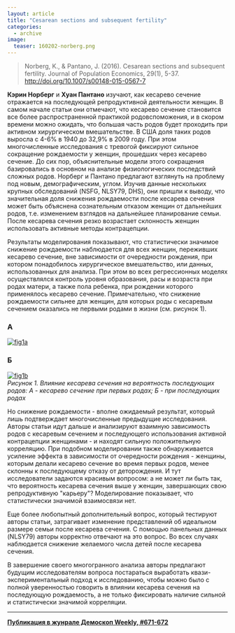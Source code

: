 ```yaml
---
layout: article
title: "Cesarean sections and subsequent fertility"
categories: 
  - archive
image:
  teaser: 160202-norberg.png
---
```


> Norberg, K., & Pantano, J. (2016). Cesarean sections and subsequent fertility. Journal of Population Economics, 29(1), 5-37. http://doi.org/10.1007/s00148-015-0567-7

**Кэрин Норберг** и **Хуан Пантано** изучают, как кесарево сечение отражается на последующей репродуктивной деятельности женщин. В самом начале статьи они отмечают, что кесарево сечение становится все более распространенной практикой родовспоможения, и в скором времени можно ожидать, что большая часть родов будет проходить при активном хирургическом вмешательстве. В США доля таких родов выросла с 4-6% в 1940 до 32,9% в 2009 году. При этом многочисленные исследования с тревогой фиксируют сильное сокращение рождаемости у женщин, прошедших через кесарево сечение. До сих пор, объяснительные модели этого сокращения базировались в основном на анализе физиологических последствий сложных родов. Норберг и Пантано предлагают взглянуть на проблему под новым, демографическим, углом. Изучив данные нескольких крупных обследований (NSFG, NLSY79, DHS), они пришли к выводу, что значительная доля снижения рождаемости после кесарева сечения может быть объяснена сознательным отказом женщин от дальнейших родов, т.е. изменением взглядов на дальнейшее планирование семьи. После кесарева сечения резко возрастает склонность женщин использовать активные методы контрацепции.

Результаты моделирования показывают, что статистически значимое снижение рождаемости наблюдается для всех женщин, переживших кесарево сечение, вне зависимости от очередности рождения, при котором понадобилось хирургическое вмешательство, или данных, использованных для анализа. При этом во всех регрессионных моделях осуществлялся контроль уровня образования, расы и возраста при родах матери, а также пола ребенка, при рождении которого применялось кесарево сечение. Примечательно, что снижение рождаемости сильнее для женщин, для которых роды с кесаревым сечением оказались не первыми родами в жизни (см. рисунок 1).

### A  
[![fig1a][f1a]][f1a]  
  
### Б    
[![fig1b][f1b]][f1b]  
*Рисунок 1. Влияние кесарева сечения на вероятность последующих родов: А - кесарево сечение при первых родах; Б - при последующих родах*

Но снижение рождаемости - вполне ожидаемый результат, который лишь подтверждает многочисленные предыдущие исследования. Авторы статьи идут дальше и анализируют взаимную зависимость родов с кесаревым сечением и последующего использования активной контрацепции женщинами - и находят сильную положительную корреляцию. При подобном моделировании также обнаруживается усиление эффекта в зависимости от очередности рождения - женщины, которым делали кесарево сечение во время первых родов, менее склонны к последующему отказу от деторождения. И тут исследователи задаются красивым вопросом: а не может ли быть так, что вероятность кесарева сечения выше у женщин, завершающих свою репродуктивную "карьеру"? Моделирование показывает, что статистически значимой взаимосвязи нет.

Еще более любопытный дополнительный вопрос, который тестируют авторы статьи, затрагивает изменение представлений об идеальном размере семьи после кесарева сечения. С помощью панельных данных (NLSY79) авторы корректно отвечают на это вопрос. Во всех случаях наблюдается снижение желаемого числа детей после кесарева сечения.

В завершение своего многогранного анализа авторы предлагают будущим исследователям вопроса постараться выработать квази-экспериментальный подход к исследованию, чтобы можно было с полной уверенностью говорить в влиянии кесарева сечения на последующую рождаемость, а не только фиксировать наличие сильной и статистически значимой корреляции.


[f1a]: /dem-digest/images/2016/671-fig-01a.png
[f1b]: /dem-digest/images/2016/671-fig-01b.png


***
**[Публикация в жунрале Демоскоп Weekly, #671-672](http://demoscope.ru/weekly/2016/0671/digest01.php)**